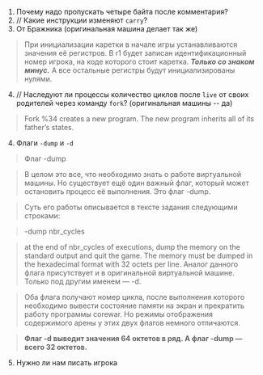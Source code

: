 1. Почему надо пропускать четыре байта после комментария?
2. // Какие инструкции изменяют `carry`?
3. От Бражника (оригинальная машина делает так же)

> При инициализации каретки в начале игры устанавливаются значения её регистров. В r1 будет записан идентификационный номер игрока, на коде которого стоит каретка. **_Только со знаком минус._** А все остальные регистры будут инициализированы нулями.

4. // Наследуют ли процессы количество циклов после `live` от своих родителей через команду `fork`? (оригинальная машины -- да)

> Fork %34 creates a new program. The new program inherits all of its father’s states.

4. Флаги `-dump` и `-d`

> Флаг -dump

> В целом это все, что необходимо знать о работе виртуальной машины. Но существует ещё один важный флаг, который может остановить процесс её выполнения. Это флаг -dump.

> Суть его работы описывается в тексте задания следующими строками:

> -dump nbr_cycles

> at the end of nbr_cycles of executions, dump the memory on the standard output and quit the game. The memory must be dumped in the hexadecimal format with 32 octets per line.
Аналог данного флага присутствует и в оригинальной виртуальной машине. Только под другим именем — -d.

> Оба флага получают номер цикла, после выполнения которого необходимо вывести состояние памяти на экран и прекратить работу программы corewar. Но режимы отображения содержимого арены у этих двух флагов немного отличаются.

> **Флаг -d выводит значения 64 октетов в ряд. А флаг -dump — всего 32 октетов.**

5. Нужно ли нам писать игрока

